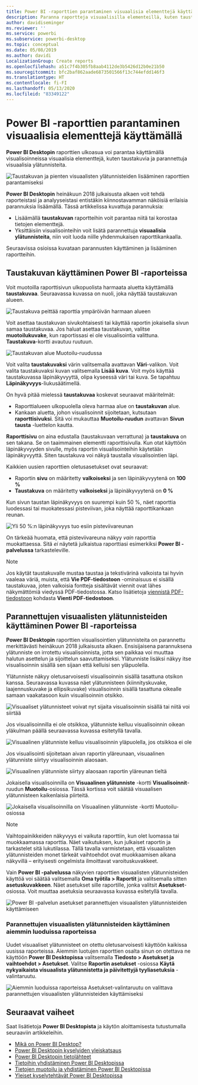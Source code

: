 ```yaml
---
title: Power BI -raporttien parantaminen visuaalisia elementtejä käyttämällä
description: Paranna raportteja visuaalisilla elementeillä, kuten taustakuvalla ja visuaalisilla ylätunnisteilla.
author: davidiseminger
ms.reviewer: ''
ms.service: powerbi
ms.subservice: powerbi-desktop
ms.topic: conceptual
ms.date: 05/08/2019
ms.author: davidi
LocalizationGroup: Create reports
ms.openlocfilehash: a51c7f4b305fb8aab4112de3b5426d12b0e21b50
ms.sourcegitcommit: bfc2baf862aade6873501566f13c744efdd146f3
ms.translationtype: HT
ms.contentlocale: fi-FI
ms.lasthandoff: 05/13/2020
ms.locfileid: "83349122"
---
```

# <a name="use-visual-elements-to-enhance-power-bi-reports"></a>Power BI -raporttien parantaminen visuaalisia elementtejä käyttämällä

**Power BI Desktopin** raporttien ulkoasua voi parantaa käyttämällä visualisoinneissa visuaalisia elementtejä, kuten taustakuvia ja parannettuja visuaalisia ylätunnisteita.

![Taustakuvan ja pienten visuaalisten ylätunnisteiden lisääminen raporttien parantamiseksi](media/desktop-visual-elements-for-reports/visual-elements-for-reports_01.png)

**Power BI Desktopin** heinäkuun 2018 julkaisusta alkaen voit tehdä raporteistasi ja analyyseistasi entistäkin kiinnostavamman näköisiä erilaisia parannuksia lisäämällä. Tässä artikkelissa kuvattuja parannuksia: 

* Lisäämällä **taustakuvan** raportteihin voit parantaa niitä tai korostaa tietojen elementtejä.
* Yksittäisiin visualisointeihin voit lisätä parannettuja **visuaalisia ylätunnisteita**, niin voit luoda niille yhdenmukaisen raporttikankaalla. 

Seuraavissa osioissa kuvataan parannusten käyttäminen ja lisääminen raportteihin.

## <a name="using-wallpaper-in-power-bi-reports"></a>Taustakuvan käyttäminen Power BI -raporteissa

Voit muotoilla raporttisivun ulkopuolista harmaata aluetta käyttämällä **taustakuvaa**. Seuraavassa kuvassa on nuoli, joka näyttää taustakuvan alueen. 

![Taustakuva peittää raporttia ympäröivän harmaan alueen](media/desktop-visual-elements-for-reports/visual-elements-for-reports_02.png)

Voit asettaa taustakuvan sivukohtaisesti tai käyttää raportin jokaisella sivun samaa taustakuvaa. Jos haluat asettaa taustakuvan, valitse **muotoilukuvake**, kun raportissasi ei ole visualisointia valittuna. **Taustakuva**-kortti avautuu ruutuun.

![Taustakuvan alue Muotoilu-ruudussa](media/desktop-visual-elements-for-reports/visual-elements-for-reports_03.png)

Voit valita **taustakuvaksi** värin valitsemalla avattavan **Väri**-valikon. Voit valita taustakuvaksi kuvan valitsemalla **Lisää kuva**. Voit myös käyttää taustakuvassa läpinäkyvyyttä, olipa kyseessä väri tai kuva. Se tapahtuu **Läpinäkyvyys**-liukusäätimellä.

On hyvä pitää mielessä **taustakuvaa** koskevat seuraavat määritelmät:

* Raporttialueen ulkopuolella oleva harmaa alue on **taustakuvan** alue.
* Kankaan aluetta, johon visualisoinnit sijoitetaan, kutsutaan **raporttisivuksi**. Sitä voi mukauttaa **Muotoilu-ruudun** avattavan **Sivun tausta** -luettelon kautta.

**Raporttisivu** on aina edustalla (taustakuvaan verrattuna) ja **taustakuva** on sen takana. Se on taaimmainen elementti raporttisivulla. Kun otat käyttöön läpinäkyvyyden sivulle, myös raportin visualisointeihin käytetään läpinäkyvyyttä. Siten taustakuva voi näkyä taustalla visualisointien läpi.

Kaikkien uusien raporttien oletusasetukset ovat seuraavat:

* Raportin **sivu** on määritetty **valkoiseksi** ja sen läpinäkyvyytenä on **100 %**
* **Taustakuva** on määritetty **valkoiseksi** ja läpinäkyvyytenä on **0 %**

Kun sivun taustan läpinäkyvyys on suurempi kuin 50 %, näet raporttia luodessasi tai muokatessasi pisteviivan, joka näyttää raporttikankaan reunan. 

![Yli 50 %:n läpinäkyvyys tuo esiin pisteviivareunan](media/desktop-visual-elements-for-reports/visual-elements-for-reports_04.png)

On tärkeää huomata, että pisteviivareuna näkyy *vain* raporttia muokattaessa. Sitä *ei* näytetä julkaistua raporttiasi esimerkiksi **Power BI -palvelussa** tarkasteleville.

> [!NOTE]
> Jos käytät taustakuvalle mustaa taustaa ja tekstivärinä valkoista tai hyvin vaaleaa väriä, muista, että **Vie PDF-tiedostoon** -ominaisuus ei sisällä taustakuvaa, joten valkoisia fontteja sisältävät viennit ovat lähes näkymättömiä viedyssä PDF-tiedostossa. Katso lisätietoja [viennistä PDF-tiedostoon](desktop-export-to-pdf.md) kohdasta **Vienti PDF-tiedostoon**.


## <a name="using-improved-visual-headers-in-power-bi-reports"></a>Parannettujen visuaalisten ylätunnisteiden käyttäminen Power BI -raporteissa

**Power BI Desktopin** raporttien visualisointien ylätunnisteita on parannettu merkittävästi heinäkuun 2018 julkaisusta alkaen. Ensisijaisena parannuksena ylätunniste on irrotettu visualisoinnista, jotta sen paikkaa voi muuttaa halutun asettelun ja sijoittelun saavuttamiseksi. Ylätunniste lisäksi näkyy itse visualisoinnin sisällä sen sijaan että kelluisi sen yläpuolella. 

Ylätunniste näkyy oletusarvoisesti visualisoinnin sisällä tasattuna otsikon kanssa. Seuraavassa kuvassa näet ylätunnisteen (kiinnityskuvake, laajennuskuvake ja ellipsikuvake) visualisoinnin sisällä tasattuna oikealle samaan vaakatasoon kuin visualisoinnin otsikko.

![Visuaaliset ylätunnisteet voivat nyt sijaita visualisoinnin sisällä tai niitä voi siirtää](media/desktop-visual-elements-for-reports/visual-elements-for-reports_05.png)

Jos visualisoinnilla ei ole otsikkoa, ylätunniste kelluu visualisoinnin oikean yläkulman päällä seuraavassa kuvassa esitetyllä tavalla. 

![Visuaalinen ylätunniste kelluu visualisoinnin yläpuolella, jos otsikkoa ei ole](media/desktop-visual-elements-for-reports/visual-elements-for-reports_07.png)

Jos visualisointi sijoitetaan aivan raportin yläreunaan, visuaalinen ylätunniste siirtyy visualisoinnin alaosaan. 

![Visuaalinen ylätunniste siirtyy alaosaan raportin yläreunan tieltä](media/desktop-visual-elements-for-reports/visual-elements-for-reports_08.png)

Jokaisella visualisoinnilla on **Visuaalinen ylätunniste** -kortti **Visualisoinnit**-ruudun **Muotoilu**-osiossa. Tässä kortissa voit säätää visuaalisen ylätunnisteen kaikenlaisia piirteitä.

![Jokaisella visualisoinnilla on Visuaalinen ylätunniste -kortti Muotoilu-osiossa](media/desktop-visual-elements-for-reports/visual-elements-for-reports_09.png)

> [!NOTE]
> Vaihtopainikkeiden näkyvyys ei vaikuta raporttiin, kun olet luomassa tai muokkaamassa raporttia. Näet vaikutuksen, kun julkaiset raportin ja tarkastelet sitä lukutilassa. Tällä tavalla varmistetaan, että visuaalisten ylätunnisteiden monet tärkeät vaihtoehdot ovat muokkaamisen aikana näkyvillä – erityisesti ongelmista ilmoittavat varoituskuvakkeet.

Vain **Power BI -palvelussa** näkyvien raporttien visuaalisten ylätunnisteiden käyttöä voi säätää valitsemalla **Oma työtila > Raportit** ja valitsemalla sitten **asetuskuvakkeen**. Näet asetukset sille raportille, jonka valitsit **Asetukset**-osiossa. Voit muuttaa asetuksia seuraavassa kuvassa esitetyllä tavalla.

![Power BI -palvelun asetukset parannettujen visuaalisten ylätunnisteiden käyttämiseen](media/desktop-visual-elements-for-reports/visual-elements-for-reports_10.png)

### <a name="enabling-improved-visual-headers-for-existing-reports"></a>Parannettujen visuaalisten ylätunnisteiden käyttäminen aiemmin luoduissa raporteissa

Uudet visuaaliset ylätunnisteet on otettu oletusarvoisesti käyttöön kaikissa uusissa raporteissa. Aiemmin luotujen raporttien osalta sinun on otettava ne käyttöön **Power BI Desktopissa** valitsemalla **Tiedosto > Asetukset ja vaihtoehdot > Asetukset**. Valitse **Raportin asetukset** -osiossa **Käytä nykyaikaista visuaalista ylätunnistetta ja päivitettyjä tyyliasetuksia** -valintaruutu.

![Aiemmin luoduissa raporteissa Asetukset-valintaruutu on valittava parannettujen visuaalisten ylätunnisteiden käyttämiseksi](media/desktop-visual-elements-for-reports/visual-elements-for-reports_06.png)


## <a name="next-steps"></a>Seuraavat vaiheet
Saat lisätietoja **Power BI Desktopista** ja käytön aloittamisesta tutustumalla seuraaviin artikkeleihin.

* [Mikä on Power BI Desktop?](../fundamentals/desktop-what-is-desktop.md)
* [Power BI Desktopin kyselyiden yleiskatsaus](../transform-model/desktop-query-overview.md)
* [Power BI Desktopin tietolähteet](../connect-data/desktop-data-sources.md)
* [Tietoihin yhdistäminen Power BI Desktopissa](../connect-data/desktop-connect-to-data.md)
* [Tietojen muotoilu ja yhdistäminen Power BI Desktopissa](../connect-data/desktop-shape-and-combine-data.md)
* [Yleiset kyselytehtävät Power BI Desktopissa](../transform-model/desktop-common-query-tasks.md)   
